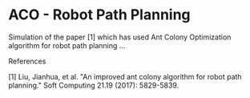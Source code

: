 # ACO - Robot Path Planning
Simulation of the paper [1] which has used Ant Colony Optimization algorithm for robot path planning ...

References

[1] Liu, Jianhua, et al. "An improved ant colony algorithm for robot path planning." Soft Computing 21.19 (2017): 5829-5839.
